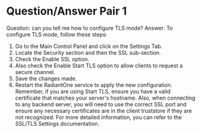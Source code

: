 # Question/Answer Pair 1

Question: can you tell me how to configure TLS mode?
Answer: To configure TLS mode, follow these steps:
1. Go to the Main Control Panel and click on the Settings Tab.
2. Locate the Security section and then the SSL sub-section.
3. Check the Enable SSL option.
4. Also check the Enable Start TLS option to allow clients to request a secure channel.
5. Save the changes made.
6. Restart the RadiantOne service to apply the new configuration.
Remember, if you are using Start TLS, ensure you have a valid certificate that matches your server's hostname. Also, when connecting to any backend server, you will need to use the correct SSL port and ensure any necessary certificates are in the client truststore if they are not recognized.
For more detailed information, you can refer to the SSL/TLS Settings documentation.